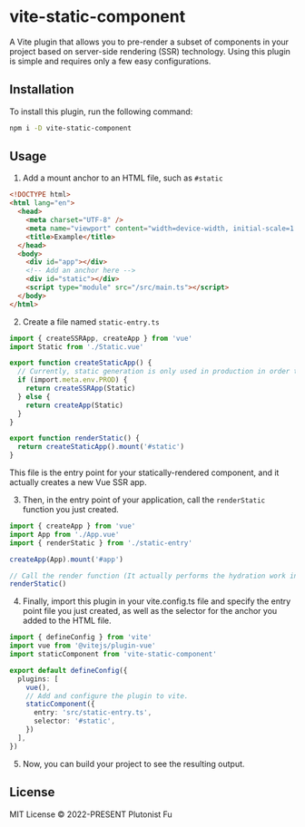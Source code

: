 # vite-static-component
A Vite plugin that allows you to pre-render a subset of components in your project based on server-side rendering (SSR) technology. Using this plugin is simple and requires only a few easy configurations.

## Installation

To install this plugin, run the following command:

```sh
npm i -D vite-static-component
```
## Usage
1. Add a mount anchor to an HTML file, such as `#static`
```html
<!DOCTYPE html>
<html lang="en">
  <head>
    <meta charset="UTF-8" />
    <meta name="viewport" content="width=device-width, initial-scale=1.0" />
    <title>Example</title>
  </head>
  <body>
    <div id="app"></div>
    <!-- Add an anchor here -->
    <div id="static"></div>
    <script type="module" src="/src/main.ts"></script>
  </body>
</html>
```
2. Create a file named `static-entry.ts`
```typescript
import { createSSRApp, createApp } from 'vue'
import Static from './Static.vue'

export function createStaticApp() {
  // Currently, static generation is only used in production in order to reduce complexity in development.
  if (import.meta.env.PROD) {
    return createSSRApp(Static)
  } else {
    return createApp(Static)
  }
}

export function renderStatic() {
  return createStaticApp().mount('#static')
}
```
This file is the entry point for your statically-rendered component, and it actually creates a new Vue SSR app.

3. Then, in the entry point of your application, call the `renderStatic` function you just created.
```typescript
import { createApp } from 'vue'
import App from './App.vue'
import { renderStatic } from './static-entry'

createApp(App).mount('#app')

// Call the render function (It actually performs the hydration work in SSR.)
renderStatic()
```

4. Finally, import this plugin in your vite.config.ts file and specify the entry point file you just created, as well as the selector for the anchor you added to the HTML file.
```typescript
import { defineConfig } from 'vite'
import vue from '@vitejs/plugin-vue'
import staticComponent from 'vite-static-component'

export default defineConfig({
  plugins: [
    vue(),
    // Add and configure the plugin to vite.
    staticComponent({
      entry: 'src/static-entry.ts',
      selector: '#static',
    })
  ],
})
```

5. Now, you can build your project to see the resulting output.

## License
MIT License © 2022-PRESENT Plutonist Fu
